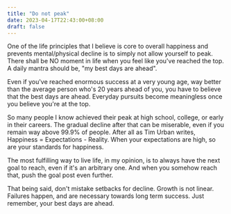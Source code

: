```yaml
---
title: "Do not peak"
date: 2023-04-17T22:43:00+08:00
draft: false
---
```


One of the life principles that I believe is core to overall happiness and prevents mental/physical decline is to simply not allow yourself to peak. There shall be NO moment in life when you feel like you've reached the top. A daily mantra should be, "my best days are ahead". 

Even if you've reached enormous success at a very young age, way better than the average person who's 20 years ahead of you, you have to believe that the best days are ahead. Everyday pursuits become meaningless once you believe you're at the top. 

So many people I know achieved their peak at high school, college, or early in their careers. The gradual decline after that can be miserable, even if you remain way above 99.9% of people. After all as Tim Urban writes, Happiness = Expectations - Reality. When your expectations are high, so are your standards for happiness.

The most fulfilling way to live life, in my opinion, is to always have the next goal to reach, even if it's an arbitrary one. And when you somehow reach that, push the goal post even further. 

That being said, don't mistake setbacks for decline. Growth is not linear. Failures happen, and are necessary towards long term success. Just remember, your best days are ahead.
